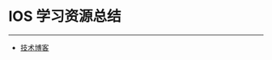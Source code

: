 # IOS 学习资源总结
---------------

* [技术博客](https://github.com/b9zhengaoxing/IOS-Learn-resource/tree/master/blog)
